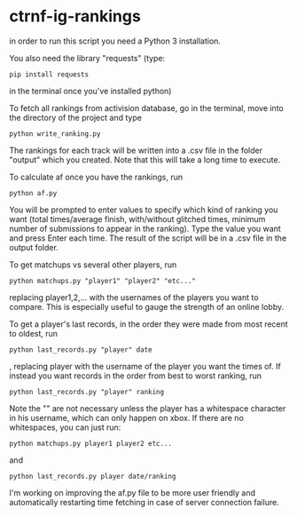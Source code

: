 # ctrnf-ig-rankings

in order to run this script you need a Python 3 installation.

You also need the library "requests" (type: 
```shell
pip install requests
```
in the terminal once you've installed python)

To fetch all rankings from activision database, go in the terminal, move into the directory of the project
and type 
```shell
python write_ranking.py
```
The rankings for each track will be written into a .csv file in the folder
"output" which you created. Note that this will take a long time to execute.

To calculate af once you have the rankings, run 
```shell
python af.py
```
You will be prompted to enter values to specify which kind of ranking you want (total times/average finish, with/without glitched times, minimum number of submissions to appear in the ranking). Type the value you want and press Enter each time.
The result of the script will be in a .csv file in the output folder.

To get matchups vs several other players, run 
```shell
python matchups.py "player1" "player2" "etc..."
```
replacing player1,2,... with the usernames of the players you want to compare. This is especially useful to gauge the strength of an online lobby.

To get a player's last records, in the order they were made from most recent to oldest, run 
```shell
python last_records.py "player" date
```
, replacing player with the username of the player you want the times of.
If instead you want records in the order from best to worst ranking, run 
```shell
python last_records.py "player" ranking
```


Note the "" are not necessary unless the player has a whitespace character in his username, which can only happen on xbox. If there are no whitespaces, you can just run: 
```shell
python matchups.py player1 player2 etc...
```
and 
```shell
python last_records.py player date/ranking
```
I'm working on improving the af.py file to be more user friendly and automatically restarting time fetching in case of server connection failure.
